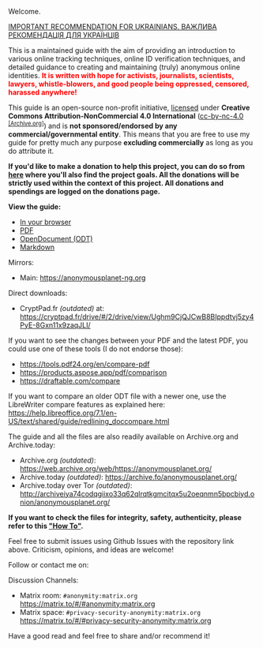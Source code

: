 Welcome.

[IMPORTANT RECOMMENDATION FOR UKRAINIANS. ВАЖЛИВА РЕКОМЕНДАЦІЯ ДЛЯ УКРАЇНЦІВ](briar.html)

This is a maintained guide with the aim of providing an introduction to various online tracking techniques, online ID verification techniques, and detailed guidance to creating and maintaining (truly) anonymous online identities. <span style="color: red">**It is written with hope for activists, journalists, scientists, lawyers, whistle-blowers, and good people being oppressed, censored, harassed anywhere!**</span>

This guide is an open-source non-profit initiative, [licensed](LICENSE.html) under **Creative Commons Attribution-NonCommercial 4.0 International** ([cc-by-nc-4.0] <sup>[[Archive.org]][1]</sup>) and is **not sponsored/endorsed by any commercial/governmental entity**. This means that you are free to use my guide for pretty much any purpose **excluding commercially** as long as you do attribute it.

**If you'd like to make a donation to help this project, you can do so from [here](donations.html) where you'll also find the project goals. All the donations will be strictly used within the context of this project. All donations and spendings are logged on the donations page.**


**View the guide:**
- [In your browser](guide.html)
- [PDF](export/guide.pdf)
- [OpenDocument (ODT)](export/guide.odt)
- [Markdown](guide.md)

Mirrors:
- Main: <https://anonymousplanet-ng.org>

Direct downloads:
- CryptPad.fr *(outdated)* at: <https://cryptpad.fr/drive/#/2/drive/view/Ughm9CjQJCwB8BIppdtvj5zy4PyE-8Gxn11x9zaqJLI/>

If you want to see the changes between your PDF and the latest PDF, you could use one of these tools (I do not endorse those):

- <https://tools.pdf24.org/en/compare-pdf>
- <https://products.aspose.app/pdf/comparison>
- <https://draftable.com/compare>

If you want to compare an older ODT file with a newer one, use the LibreWriter compare features as explained here: <https://help.libreoffice.org/7.1/en-US/text/shared/guide/redlining_doccompare.html>

The guide and all the files are also readily available on Archive.org and Archive.today: 

- Archive.org *(outdated)*: <https://web.archive.org/web/https://anonymousplanet.org/>
- Archive.today *(outdated)*: <https://archive.fo/anonymousplanet.org/>
- Archive.today over Tor *(outdated)*: <http://archiveiya74codqgiixo33q62qlrqtkgmcitqx5u2oeqnmn5bpcbiyd.onion/anonymousplanet.org/>

**If you want to check the files for integrity, safety, authenticity, please refer to this ["How To"](verify.html).**

Feel free to submit issues using Github Issues with the repository link above. Criticism, opinions, and ideas are welcome!

Follow or contact me on:

Discussion Channels:
- Matrix room: ```#anonymity:matrix.org``` <https://matrix.to/#/#anonymity:matrix.org>
- Matrix space: ```#privacy-security-anonymity:matrix.org``` <https://matrix.to/#/#privacy-security-anonymity:matrix.org>

Have a good read and feel free to share and/or recommend it!

[cc-by-nc-4.0]: https://creativecommons.org/licenses/by-nc/4.0/
[1]: https://web.archive.org/web/https://creativecommons.org/licenses/by-nc/4.0/
